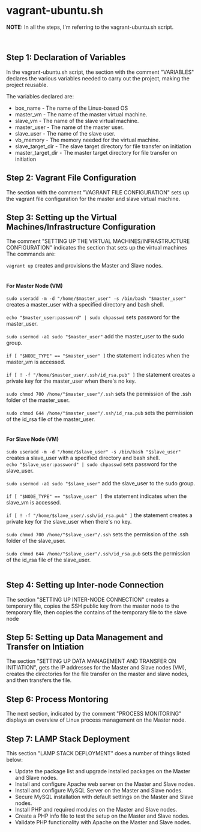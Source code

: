 <h1>vagrant-ubuntu.sh</h1>
  <p><strong>NOTE:</strong> In all the steps, I'm referring to the vagrant-ubuntu.sh script.</p>
  <br>
<h2>Step 1: Declaration of Variables</h2>
<p>In the vagrant-ubuntu.sh script, the section with the comment "VARIABLES" declares the various variables needed to carry out the project, making the project reusable.</p>
<p>The variables declared are:
<ul>
  <li>box_name - The name of the Linux-based OS</li>
  <li>master_vm - The name of the master virtual machine.</li>
  <li>slave_vm - The name of the slave virtual machine.</li>
  <li>master_user - The name of the master user.</li>
  <li>slave_user - The name of the slave user.</li>
  <li>vb_memory - The memory needed for the virtual machine.</li>
  <li>slave_target_dir - The slave target directory for file transfer on initiation</li>
  <li>master_target_dir - The master target directory for file transfer on initiation</li>
</ul>
</p>

<h2>Step 2: Vagrant File Configuration</h2>
<p>The section with the comment "VAGRANT FILE CONFIGURATION" sets up the vagrant file configuration for the master and slave virtual machine.</p>

<h2>Step 3: Setting up the Virtual Machines/Infrastructure Configuration</h2>
<p>The comment "SETTING UP THE VIRTUAL MACHINES/INFRASTRUCTURE CONFIGURATION" indicates the section that sets up the virtual machines
  <br>
The commands are:</p> 
<code>vagrant up</code> creates and provisions the Master and Slave nodes.
  <br>
  <br>
<h4>For Master Node (VM)</h4>  
<code>sudo useradd -m -d "/home/$master_user" -s /bin/bash "$master_user"</code> creates a master_user with a specified directory and bash shell.
  <br>
  <br>
<code>echo "$master_user:password" | sudo chpasswd</code> sets password for the master_user.
  <br>
  <br>
<code>sudo usermod -aG sudo "$master_user"</code> add the master_user to the sudo group.
  <br>
  <br>
<code>if [ "$NODE_TYPE" == "$master_user" ]</code> the statement indicates when the master_vm is accessed.
  <br>
  <br>
<code>if [ ! -f "/home/$master_user/.ssh/id_rsa.pub" ]</code> the statement creates a private key for the master_user when there's no key.
  <br>
  <br>
<code>sudo chmod 700 /home/"$master_user"/.ssh</code> sets the permission of the .ssh folder of the master_user.
  <br>
  <br>
<code>sudo chmod 644 /home/"$master_user"/.ssh/id_rsa.pub</code> sets the permission of the id_rsa file of the master_user.
  <br>
  <br>
<h4>For Slave Node (VM)</h4>  
<code>sudo useradd -m -d "/home/$slave_user" -s /bin/bash "$slave_user"</code> creates a slave_user with a specified directory and bash shell.
  <br>
<code>echo "$slave_user:password" | sudo chpasswd</code> sets password for the slave_user.
  <br>
  <br>
<code>sudo usermod -aG sudo "$slave_user"</code> add the slave_user to the sudo group.
  <br>
  <br>
<code>if [ "$NODE_TYPE" == "$slave_user" ]</code> the statement indicates when the slave_vm is accessed.
  <br>
  <br>
<code>if [ ! -f "/home/$slave_user/.ssh/id_rsa.pub" ]</code> the statement creates a private key for the slave_user when there's no key.
  <br>
  <br>
<code>sudo chmod 700 /home/"$slave_user"/.ssh</code> sets the permission of the .ssh folder of the slave_user.
  <br>
  <br>
<code>sudo chmod 644 /home/"$slave_user"/.ssh/id_rsa.pub</code> sets the permission of the id_rsa file of the slave_user.
  <br>
  <br>

<h2>Step 4: Setting up Inter-node Connection</h2>
<p>The section "SETTING UP INTER-NODE CONNECTION" creates a temporary file, copies the SSH public key from the master node to the temporary file, then copies the contains of the temporary file to the slave node</p>

<h2>Step 5: Setting up Data Management and Transfer on Intiation</h2>
<p>The section "SETTING UP DATA MANAGEMENT AND TRANSFER ON INITIATION", gets the IP addresses for the Master and Slave nodes (VM), creates the directories for the file transfer on the master and slave nodes, and then transfers the file.</p>

<h2>Step 6: Process Montoring</h2>
<p>The next section, indicated by the comment "PROCESS MONITORING" displays an overview of Linux process management on the Master node.</p>

<h2>Step 7: LAMP Stack Deployment</h2>
<p>This section "LAMP STACK DEPLOYMENT" does a number of things listed below:</p>
<ul><li>Update the package list and upgrade installed packages on the Master and Slave nodes.</li>
<li>Install and configure Apache web server on the Master and Slave nodes.</li>
<li>Install and configure MySQL Server on the Master and Slave nodes.</li>
<li>Secure MySQL installation with default settings on the Master and Slave nodes.</li>
<li>Install PHP and required modules on the Master and Slave nodes.</li>
<li>Create a PHP info file to test the setup on the Master and Slave nodes.</li>
<li>Validate PHP functionality with Apache on the Master and Slave nodes.</li></ul>

